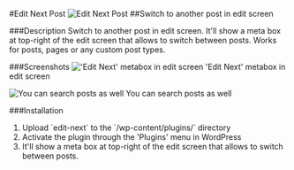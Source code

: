 #Edit Next Post
![Edit Next Post](http://easycaptures.com/fs/uploaded/1106/5728663965.png "Edit Next Post")
##Switch to another post in edit screen

###Description
Switch to another post in edit screen. It'll show a meta box at top-right of the edit screen that allows to switch between posts. Works for posts, pages or any custom post types.

###Screenshots
!['Edit Next' metabox in edit screen](http://easycaptures.com/fs/uploaded/1106/1354987181.png "'Edit Next' metabox in edit screen")
'Edit Next' metabox in edit screen

![You can search posts as well](http://easycaptures.com/fs/uploaded/1106/3882711148.png "You can search posts as well")
You can search posts as well

###Installation

1. Upload \`edit-next\` to the \`/wp-content/plugins/\` directory
2. Activate the plugin through the 'Plugins' menu in WordPress
3. It'll show a meta box at top-right of the edit screen that allows to switch between posts.
